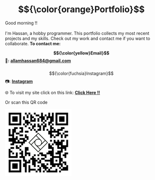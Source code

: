 # $${\color{orange}Portfolio}$$
Good morning !! <br><br>I'm Hassan, a hobby programmer. This portfolio collects my most recent projects and my skills. Check out my work and contact me if you want to collaborate.
<strong>To contact me:</strong>

<strong>$${\color{yellow}Email}$$ 📧:</strong> <a href="mailto: allamhassan684@gmail.com"><strong>allamhassan684@gmail.com</strong></a>
<br>
<br>
$${\color{fuchsia}Instagram}$$ 📷: <a href="https://www.instagram.com/hassuna_05/"><strong>Instagram</strong></a>

🌐 To visit my site click on this link: <a href="https://ihassan.com/"><strong>Click Here !!</strong></a>

Or scan this QR code

<img src="images/QRCode.png" width="220" height="220" alt="QR-Code">
